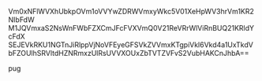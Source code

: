Vm0xNFlWVXhUbkpOVm1oVVYwZDRWVmxyWkc5V01XeHpWV3hrVm1KR2NIbFdW
M1JQVmxaS2NsWnFWbFZXCmJFcFVXVmQ0V21ReVRrWlViRnBUQ21KRldYcFdX
SEJEVkRKU1NGTnJiRlppVjNoVFEyeGFSVkZVVmxKTgpiVkl6Vkd4a1UxTkdV
bFZOUlhSRVltdHZNRmxzUlRsUVVXOUxZbTVTZVFvS2VubHAKCnJhbA==

pug